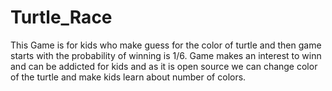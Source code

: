 # Turtle_Race
This Game is for kids who make guess for the color of turtle and then game starts with the probability of winning is 1/6. Game makes an interest to winn and can be addicted for kids and as it is open source we can change color of the turtle and make kids learn about number of colors.

